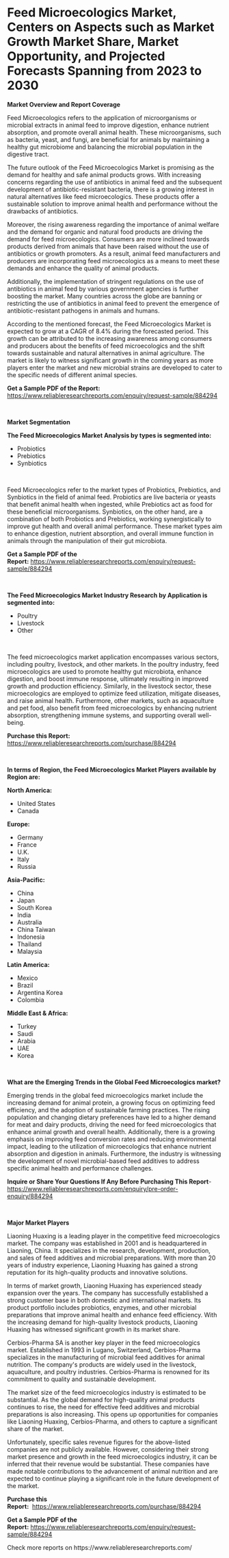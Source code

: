<p><h1>Feed Microecologics Market, Centers on Aspects such as Market Growth Market Share, Market Opportunity, and Projected Forecasts Spanning from 2023 to 2030</h1></p><p><strong>Market Overview and Report Coverage</strong></p>
<p><p>Feed Microecologics refers to the application of microorganisms or microbial extracts in animal feed to improve digestion, enhance nutrient absorption, and promote overall animal health. These microorganisms, such as bacteria, yeast, and fungi, are beneficial for animals by maintaining a healthy gut microbiome and balancing the microbial population in the digestive tract.</p><p>The future outlook of the Feed Microecologics Market is promising as the demand for healthy and safe animal products grows. With increasing concerns regarding the use of antibiotics in animal feed and the subsequent development of antibiotic-resistant bacteria, there is a growing interest in natural alternatives like feed microecologics. These products offer a sustainable solution to improve animal health and performance without the drawbacks of antibiotics.</p><p>Moreover, the rising awareness regarding the importance of animal welfare and the demand for organic and natural food products are driving the demand for feed microecologics. Consumers are more inclined towards products derived from animals that have been raised without the use of antibiotics or growth promoters. As a result, animal feed manufacturers and producers are incorporating feed microecologics as a means to meet these demands and enhance the quality of animal products.</p><p>Additionally, the implementation of stringent regulations on the use of antibiotics in animal feed by various government agencies is further boosting the market. Many countries across the globe are banning or restricting the use of antibiotics in animal feed to prevent the emergence of antibiotic-resistant pathogens in animals and humans.</p><p>According to the mentioned forecast, the Feed Microecologics Market is expected to grow at a CAGR of 8.4% during the forecasted period. This growth can be attributed to the increasing awareness among consumers and producers about the benefits of feed microecologics and the shift towards sustainable and natural alternatives in animal agriculture. The market is likely to witness significant growth in the coming years as more players enter the market and new microbial strains are developed to cater to the specific needs of different animal species.</p></p>
<p><strong>Get a Sample PDF of the Report:</strong> <a href="https://www.reliableresearchreports.com/enquiry/request-sample/884294">https://www.reliableresearchreports.com/enquiry/request-sample/884294</a></p>
<p>&nbsp;</p>
<p><strong>Market Segmentation</strong></p>
<p><strong>The Feed Microecologics Market Analysis by types is segmented into:</strong></p>
<p><ul><li>Probiotics</li><li>Prebiotics</li><li>Synbiotics</li></ul></p>
<p>&nbsp;</p>
<p><p>Feed Microecologics refer to the market types of Probiotics, Prebiotics, and Synbiotics in the field of animal feed. Probiotics are live bacteria or yeasts that benefit animal health when ingested, while Prebiotics act as food for these beneficial microorganisms. Synbiotics, on the other hand, are a combination of both Probiotics and Prebiotics, working synergistically to improve gut health and overall animal performance. These market types aim to enhance digestion, nutrient absorption, and overall immune function in animals through the manipulation of their gut microbiota.</p></p>
<p><strong>Get a Sample PDF of the Report:</strong>&nbsp;<a href="https://www.reliableresearchreports.com/enquiry/request-sample/884294">https://www.reliableresearchreports.com/enquiry/request-sample/884294</a></p>
<p>&nbsp;</p>
<p><strong>The Feed Microecologics Market Industry Research by Application is segmented into:</strong></p>
<p><ul><li>Poultry</li><li>Livestock</li><li>Other</li></ul></p>
<p>&nbsp;</p>
<p><p>The feed microecologics market application encompasses various sectors, including poultry, livestock, and other markets. In the poultry industry, feed microecologics are used to promote healthy gut microbiota, enhance digestion, and boost immune response, ultimately resulting in improved growth and production efficiency. Similarly, in the livestock sector, these microecologics are employed to optimize feed utilization, mitigate diseases, and raise animal health. Furthermore, other markets, such as aquaculture and pet food, also benefit from feed microecologics by enhancing nutrient absorption, strengthening immune systems, and supporting overall well-being.</p></p>
<p><strong>Purchase this Report:</strong>&nbsp; <a href="https://www.reliableresearchreports.com/purchase/884294">https://www.reliableresearchreports.com/purchase/884294</a></p>
<p>&nbsp;</p>
<p><strong>In terms of Region, the Feed Microecologics Market Players available by Region are:</strong></p>
<p>
    <p> <strong> North America: </strong>
        <ul>
            <li>United States</li>
            <li>Canada</li>
        </ul>
        </p> 
    <p> <strong> Europe: </strong>
        <ul>
            <li>Germany</li>
            <li>France</li>
            <li>U.K.</li>
            <li>Italy</li>
            <li>Russia</li>
        </ul>
        </p> 
    <p> <strong> Asia-Pacific: </strong>
        <ul>
            <li>China</li>
            <li>Japan</li>
            <li>South Korea</li>
            <li>India</li>
            <li>Australia</li>
            <li>China Taiwan</li>
            <li>Indonesia</li>
            <li>Thailand</li>
            <li>Malaysia</li>
        </ul>
        </p> 
    <p> <strong> Latin America: </strong>
        <ul>
            <li>Mexico</li>
            <li>Brazil</li>
            <li>Argentina Korea</li>
            <li>Colombia</li>
        </ul>
        </p> 
    <p> <strong> Middle East & Africa: </strong>
        <ul>
            <li>Turkey</li>
            <li>Saudi</li>
            <li>Arabia</li>
            <li>UAE</li>
            <li>Korea</li>
        </ul>
    </p>
    </p>
<p>&nbsp;</p>
<p><strong>What are the Emerging Trends in the Global Feed Microecologics market?</strong></p>
<p><p>Emerging trends in the global feed microecologics market include the increasing demand for animal protein, a growing focus on optimizing feed efficiency, and the adoption of sustainable farming practices. The rising population and changing dietary preferences have led to a higher demand for meat and dairy products, driving the need for feed microecologics that enhance animal growth and overall health. Additionally, there is a growing emphasis on improving feed conversion rates and reducing environmental impact, leading to the utilization of microecologics that enhance nutrient absorption and digestion in animals. Furthermore, the industry is witnessing the development of novel microbial-based feed additives to address specific animal health and performance challenges.</p></p>
<p><strong>Inquire or Share Your Questions If Any Before Purchasing This Report</strong>- <a href="https://www.reliableresearchreports.com/enquiry/pre-order-enquiry/884294">https://www.reliableresearchreports.com/enquiry/pre-order-enquiry/884294</a></p>
<p>&nbsp;</p>
<p><strong>Major Market Players</strong></p>
<p><p>Liaoning Huaxing is a leading player in the competitive feed microecologics market. The company was established in 2001 and is headquartered in Liaoning, China. It specializes in the research, development, production, and sales of feed additives and microbial preparations. With more than 20 years of industry experience, Liaoning Huaxing has gained a strong reputation for its high-quality products and innovative solutions.</p><p>In terms of market growth, Liaoning Huaxing has experienced steady expansion over the years. The company has successfully established a strong customer base in both domestic and international markets. Its product portfolio includes probiotics, enzymes, and other microbial preparations that improve animal health and enhance feed efficiency. With the increasing demand for high-quality livestock products, Liaoning Huaxing has witnessed significant growth in its market share.</p><p>Cerbios-Pharma SA is another key player in the feed microecologics market. Established in 1993 in Lugano, Switzerland, Cerbios-Pharma specializes in the manufacturing of microbial feed additives for animal nutrition. The company's products are widely used in the livestock, aquaculture, and poultry industries. Cerbios-Pharma is renowned for its commitment to quality and sustainable development.</p><p>The market size of the feed microecologics industry is estimated to be substantial. As the global demand for high-quality animal products continues to rise, the need for effective feed additives and microbial preparations is also increasing. This opens up opportunities for companies like Liaoning Huaxing, Cerbios-Pharma, and others to capture a significant share of the market.</p><p>Unfortunately, specific sales revenue figures for the above-listed companies are not publicly available. However, considering their strong market presence and growth in the feed microecologics industry, it can be inferred that their revenue would be substantial. These companies have made notable contributions to the advancement of animal nutrition and are expected to continue playing a significant role in the future development of the market.</p></p>
<p><strong>Purchase this Report:</strong>&nbsp;&nbsp;<a href="https://www.reliableresearchreports.com/purchase/884294">https://www.reliableresearchreports.com/purchase/884294</a></p>
<p></p>
<p><strong>Get a Sample PDF of the Report:</strong>&nbsp;<a href="https://www.reliableresearchreports.com/enquiry/request-sample/884294">https://www.reliableresearchreports.com/enquiry/request-sample/884294</a></p>
<p>Check more reports on https://www.reliableresearchreports.com/</p>